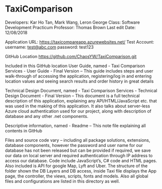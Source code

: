 # TaxiComparison

Developers: Kar Ho Tan, Mark Wang, Leron George
Class: Software Development Practicum
Professor: Thomas Brown
Last edit Date: 12/08/2018

Application URL: https://taxicompareapp.azurewebsites.net/
Test Account:
username: test@abc.com
password: test123

GitHub Location
https://github.com/ChaosYW/TaxiComparison.git

Included in this GitHub location
User Guide, named - Taxi Comparison Services - User Guide - Final Version – This guide includes steps and user walk-through of 
accessing the application, registering/log in and entering location values and seeing search results and order history in great details

Technical Design Document, named - Taxi Comparison Services - Technical Design Document - Final Version – This document is a full 
technical description of this application, explaining any API/HTML/JavaScript etc. that was used in the making of this application. 
It also talks about server-less Azure cloud authentication used for our project, along with description of database and any other .net components.

Descriptive information, named - Readme – This note file explaining all contents in GitHub

Files and source code vary – including all package solutions, extensions, database components, however the password 
and user name for our database has not been released but can be provided if required, we save our data on local server 
and required authentication through IP address to access our database. Code include JavaScript’s, C# code and HTML pages. Also included is 
API for google Map, Lyft and Uber. The structure of the folder shown the DB Layers and DB access, inside Taxi file displays the App page, the controller, 
the views, scripts, fonts and models. Also all global files and configurations are listed in this directory as well.
